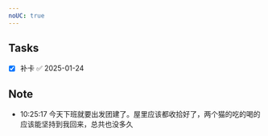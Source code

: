 ```yaml
---
noUC: true
---
```


## Tasks
- [x] 补卡 ✅ 2025-01-24

## Note

- 10:25:17 今天下班就要出发团建了。屋里应该都收拾好了，两个猫的吃的喝的应该能坚持到我回来，总共也没多久 